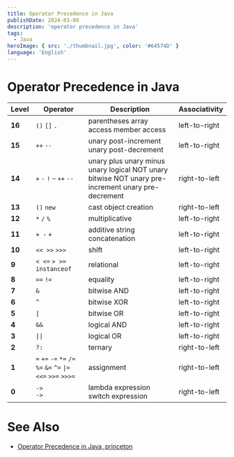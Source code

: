 ```yaml
---
title: Operator Precedence in Java
publishDate: 2024-03-09
description: 'operator precedence in Java'
tags:
  - Java
heroImage: { src: './thumbnail.jpg', color: '#64574D' }
language: 'English'
---
```



# Operator Precedence in Java

| Level  | Operator                                               | Description                                                  | Associativity |
| ------ | ------------------------------------------------------ | ------------------------------------------------------------ | ------------- |
| **16** | `()` `[]` `.`                                          | parentheses array access member access                       | left-to-right |
| **15** | `++` `--`                                              | unary post-increment unary post-decrement                    | left-to-right |
| **14** | `+` `-` `!` `~` `++` `--`                              | unary plus unary minus unary logical NOT unary bitwise NOT unary pre-increment unary pre-decrement | right-to-left |
| **13** | `()` `new`                                             | cast object creation                                         | right-to-left |
| **12** | `*` `/` `%`                                                | multiplicative                                               | left-to-right |
| **11** | `+ -` `+`                                              | additive string concatenation                                | left-to-right |
| **10** | `<< >>` `>>>`                                          | shift                                                        | left-to-right |
| **9**  | `< <=` `> >=` `instanceof`                             | relational                                                   | left-to-right |
| **8**  | `==` `!=`                                              | equality                                                     | left-to-right |
| **7**  | `&`                                                    | bitwise AND                                                  | left-to-right |
| **6**  | `^`                                                    | bitwise XOR                                                  | left-to-right |
| **5**  | `\|`                                                    | bitwise OR                                                   | left-to-right |
| **4**  | `&&`                                                   | logical AND                                                  | left-to-right |
| **3**  | `\|\|`                                                   | logical OR                                                   | left-to-right |
| **2**  | `?:`                                                   | ternary                                                      | right-to-left |
| **1**  |`=` `+=` `-=` `*=` `/=` `%=` `&=` `^=` `\|=` `<<=` `>>=` `>>>=` | assignment                                                   | right-to-left |
| **0**  | `->`<br>`->`                                                   | lambda expression<br>switch expression| right-to-left |

# See Also

* [Operator Precedence in Java, princeton](https://introcs.cs.princeton.edu/java/11precedence/)
